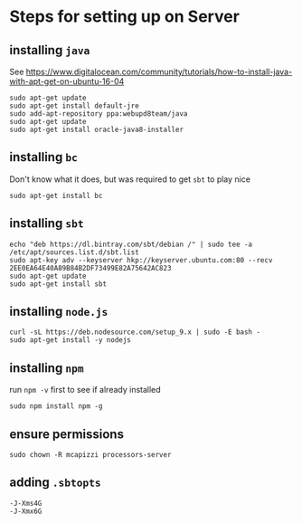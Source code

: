 # Steps for setting up on Server

## installing `java`

See https://www.digitalocean.com/community/tutorials/how-to-install-java-with-apt-get-on-ubuntu-16-04

```
sudo apt-get update
sudo apt-get install default-jre
sudo add-apt-repository ppa:webupd8team/java
sudo apt-get update
sudo apt-get install oracle-java8-installer
```

## installing `bc`

Don't know what it does, but was required to get `sbt` to play nice

```
sudo apt-get install bc
```

## installing `sbt`

```
echo "deb https://dl.bintray.com/sbt/debian /" | sudo tee -a /etc/apt/sources.list.d/sbt.list
sudo apt-key adv --keyserver hkp://keyserver.ubuntu.com:80 --recv 2EE0EA64E40A89B84B2DF73499E82A75642AC823
sudo apt-get update
sudo apt-get install sbt
```

## installing `node.js`

```
curl -sL https://deb.nodesource.com/setup_9.x | sudo -E bash -
sudo apt-get install -y nodejs
```

## installing `npm`

run `npm -v` first to see if already installed


```
sudo npm install npm -g
```

## ensure permissions

```
sudo chown -R mcapizzi processors-server
```

## adding `.sbtopts`
```
-J-Xms4G
-J-Xmx6G
```
